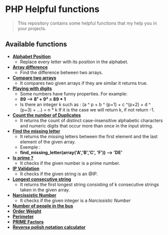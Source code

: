 # PHP Helpful functions

>This repository contains some helpful functions that my help you in your projects.

## Available functions

- **[Alphabet Position](/alphabetPosition.php)**
    - Replace every letter with its position in the alphabet.
- **[Array difference](/arrayDiff.php)** 
    - Find the difference between two arrays.
- **[Compare two arrays](/compSame.php)**
    - It compares two given arrays if they are similar it returns true.
- **[Playing with digits](/digPow.php)**
    - Some numbers have funny properties. For example:
    - **89 --> 8¹ + 9² = 89 * 1**
    - Is there an integer k such as : (a ^ p + b ^ (p+1) + c ^(p+2) + d ^ (p+3) + ...) = n * k If it is the case we will return k, if not return -1.
- **[Count the number of Duplicates](/duplicateCount.php)**
    - It returns the count of distinct case-insensitive alphabetic characters and numeric digits that occur more than once in the input string.
- **[Find the missing letter](/find_missing_letter.php)**
    - It returns the missing letters between the first element and the last element of the given array.
    - Exemple :
    - **find_missing_letter(array('A','B','C', 'F')) --> 'DE'**
- **[Is prime ?](/isPrime.php)**
    - It checks if the given number is a prime number.
- **[IP Validation](/isValidIP.php)**
    - It checks if the given string is an @IP.
- **[Longest consecutive string](/longestConsec.php)**
    - It returns the first longest string consisting of k consecutive strings taken in the given array.
- **[Narcissistic Number](/narcissistic.php)**
    - It checks if the given integer is a _Narcissistic Number_
- **[Number of people in the bus](/numberOfPeopleInTheBus.php)**
- **[Order Weight](/orderWeight.php)**
- **[Perimeter](/perimeter.php)**
- **[PRIME Factors](/primeFactors.php)**
- **[Reverse polish notation calculator](/Reverse_Polish_notation.php)**
